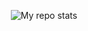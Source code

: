 
<p align="center">
<img alt="My repo stats" src="https://github-readme-stats.vercel.app/api?username=CodeDoc537&show_icons=true&theme=radical">
</p>
